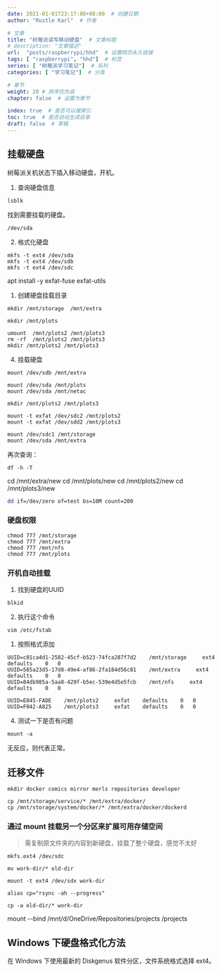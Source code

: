 ```yaml
---
date: 2021-01-01T23:17:00+08:00  # 创建日期
author: "Rustle Karl"  # 作者

# 文章
title: "树莓派读写移动硬盘"  # 文章标题
# description: "文章描述"
url:  "posts/raspberrypi/hhd"  # 设置网页永久链接
tags: [ "raspberrypi", "hhd"]  # 标签
series: [ "树莓派学习笔记"]  # 系列
categories: [ "学习笔记"]  # 分类

# 章节
weight: 20 # 排序优先级
chapter: false  # 设置为章节

index: true  # 是否可以被索引
toc: true  # 是否自动生成目录
draft: false  # 草稿
---
```


## 挂载硬盘

树莓派关机状态下插入移动硬盘，开机。

1. 查询硬盘信息

```shell
lsblk
```

找到需要挂载的硬盘。

```shell
/dev/sda
```

2. 格式化硬盘

```shell
mkfs -t ext4 /dev/sda
mkfs -t ext4 /dev/sdb
mkfs -t ext4 /dev/sdc
```

apt install -y exfat-fuse exfat-utils

1. 创建硬盘挂载目录

```shell
mkdir /mnt/storage  /mnt/extra

mkdir /mnt/plots

umount  /mnt/plots2 /mnt/plots3
rm -rf  /mnt/plots2 /mnt/plots3
mkdir /mnt/plots2 /mnt/plots3
```

4. 挂载硬盘

```shell
mount /dev/sdb /mnt/extra

mount /dev/sda /mnt/plots
mount /dev/sda /mnt/netac

mkdir /mnt/plots2 /mnt/plots3

mount -t exfat /dev/sdc2 /mnt/plots2
mount -t exfat /dev/sdd2 /mnt/plots3
```

```shell
mount /dev/sdc1 /mnt/storage
mount /dev/sda /mnt/extra
```

再次查询：

```shell
df -h -T
```

cd /mnt/extra/new
cd /mnt/plots/new
cd /mnt/plots2/new
cd /mnt/plots3/new

```bash
dd if=/dev/zero of=test bs=10M count=200
```

### 硬盘权限

```shell
chmod 777 /mnt/storage
chmod 777 /mnt/extra
chmod 777 /mnt/nfs
chmod 777 /mnt/plots
```

### 开机自动挂载

1. 找到硬盘的UUID

```shell
blkid
```

2. 执行这个命令

```shell
vim /etc/fstab
```

1. 按照格式添加

```shell
UUID=c01ca4d1-2582-45cf-b523-74fca287f7d2    /mnt/storage     ext4    defaults    0   0
UUID=565a23d5-17d8-49e4-af86-2fa184d56c81    /mnt/extra     ext4    defaults    0   0
UUID=84db985a-5aa8-429f-b5ec-539e4d5e5fcb    /mnt/nfs     ext4    defaults    0   0

UUID=E845-FADE    /mnt/plots2     exfat    defaults    0   0
UUID=F042-A825    /mnt/plots3     exfat    defaults    0   0
```

4. 测试一下是否有问题

```shell
mount -a
```

无反应，则代表正常。

## 迁移文件

```shell
mkdir docker comics mirror merls repositories developer
```

```shell
cp /mnt/storage/service/* /mnt/extra/docker/
cp /mnt/storage/system/docker/* /mnt/extra/docker/dockerd
```



### 通过 mount 挂载另一个分区来扩展可用存储空间

> 需复制原文件夹的内容到新硬盘，挂载了整个硬盘，感觉不太好

```shell
mkfs.ext4 /dev/sdc
```

```shell
mv work-dir/* old-dir
```

```shell
mount -t ext4 /dev/sdx work-dir
```

```shell
alias cp="rsync -ah --progress"
```

```shell
cp -a old-dir/* work-dir
```

mount --bind /mnt/d/OneDrive/Repositories/projects /projects

## Windows 下硬盘格式化方法

在 Windows 下使用最新的 Diskgenus 软件分区，文件系统格式选择 ext4。
